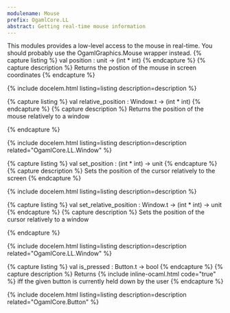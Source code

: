 ```yaml
---
modulename: Mouse 
prefix: OgamlCore.LL
abstract: Getting real-time mouse information 
---
```



This modules provides a low-level access to the mouse
 in real-time. You should probably use the OgamlGraphics.Mouse
 wrapper instead. 
{% capture listing %}
val position : unit -> (int * int)
{% endcapture %}
{% capture description %}
Returns the postion of the mouse in screen coordinates 
{% endcapture %}

{% include docelem.html listing=listing description=description  %}

{% capture listing %}
val relative_position : Window.t -> (int * int)
{% endcapture %}
{% capture description %}
Returns the position of the mouse relatively to a window
 
{% endcapture %}

{% include docelem.html listing=listing description=description  related="OgamlCore.LL.Window" %}

{% capture listing %}
val set_position : (int * int) -> unit
{% endcapture %}
{% capture description %}
Sets the position of the cursor relatively to the screen 
{% endcapture %}

{% include docelem.html listing=listing description=description  %}

{% capture listing %}
val set_relative_position : Window.t -> (int * int) -> unit
{% endcapture %}
{% capture description %}
Sets the position of the cursor relatively to a window
 
{% endcapture %}

{% include docelem.html listing=listing description=description  related="OgamlCore.LL.Window" %}

{% capture listing %}
val is_pressed : Button.t -> bool
{% endcapture %}
{% capture description %}
Returns {% include inline-ocaml.html code="true" %} iff the given button is currently held down
 by the user 
{% endcapture %}

{% include docelem.html listing=listing description=description  related="OgamlCore.Button" %}

